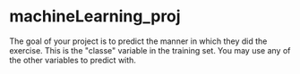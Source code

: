 # machineLearning_proj
The goal of your project is to predict the manner in which they did the exercise. This is the "classe" variable in the training set. You may use any of the other variables to predict with. 
